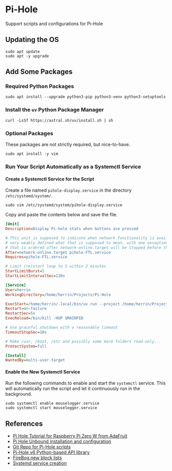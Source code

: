 # Pi-Hole
Support scripts and configurations for Pi-Hole


## Updating the OS

```
sudo apt update
sudo apt -y upgrade
```

## Add Some Packages

### Required Python Packages
```
sudo apt install --upgrade python3-pip python3-venv python3-setuptools
```

### Install the `uv` Python Package Manager
```
curl -LsSf https://astral.sh/uv/install.sh | sh
```

### Optional Packages
These packages are not strictly required, but nice-to-have.
```
sudo apt install -y vim
```

### Run Your Script Automatically as a Systemctl Service

#### Create a Systemctl Service for the Script

Create a file named `pihole-display.service` in the directory `/etc/systemd/system/`.
```
sudo vim /etc/systemd/system/pihole-display.service
```

Copy and paste the contents below and save the file.

```ini
[Unit]
Description=Display Pi-hole stats when buttons are pressed

# This unit is supposed to indicate when network functionality is available, but it is only
# very weakly defined what that is supposed to mean, with one exception: at shutdown, a unit
# that is ordered after network-online.target will be stopped before the network
After=network-online.target pihole-FTL.service
Requires=pihole-FTL.service

# Limit (re)start loop to 5 within 2 minutes
StartLimitBurst=5
StartLimitIntervalSec=120s

[Service]
User=herrin
WorkingDirectory=/home/herrin/Projects/Pi-Hole

ExecStart=/home/herrin/.local/bin/uv run --project /home/herrin/Projects/Pi-Hole /home/herrin/Projects/Pi-Hole/pihole_display.py
Restart=on-failure
RestartSec=5s
ExecReload=/bin/kill -HUP $MAINPID

# Use graceful shutdown with a reasonable timeout
TimeoutStopSec=10s

# Make /usr, /boot, /etc and possibly some more folders read-only...
ProtectSystem=full

[Install]
WantedBy=multi-user.target
```

#### Enable the New Systemctl Service

Run the following commands to enable and start the `systemctl` service.  This will automatically run the script and let it continuously run in the background.

```
sudo systemctl enable mouselogger.service
sudo systemctl start mouselogger.service
```

## References

- [Pi Hole Tutorial for Raspberry Pi Zero W from AdaFruit](https://learn.adafruit.com/pi-hole-ad-blocker-with-pi-zero-w)
- [Pi Hole Unbound installation and configuration](https://docs.pi-hole.net/guides/dns/unbound/)
- [Git Repo for Pi-Hole scripts](https://github.com/adafruit/Adafruit_Learning_System_Guides/tree/main/Pi_Hole_Ad_Blocker)
- [Pi-Hole v6 Python-based API library](https://github.com/sbarbett/pihole6api)
- [FireBog.new block lists](https://firebog.net/)
- [Systemd service creation](https://learn.adafruit.com/running-programs-automatically-on-your-tiny-computer/systemd-writing-and-enabling-a-service)
